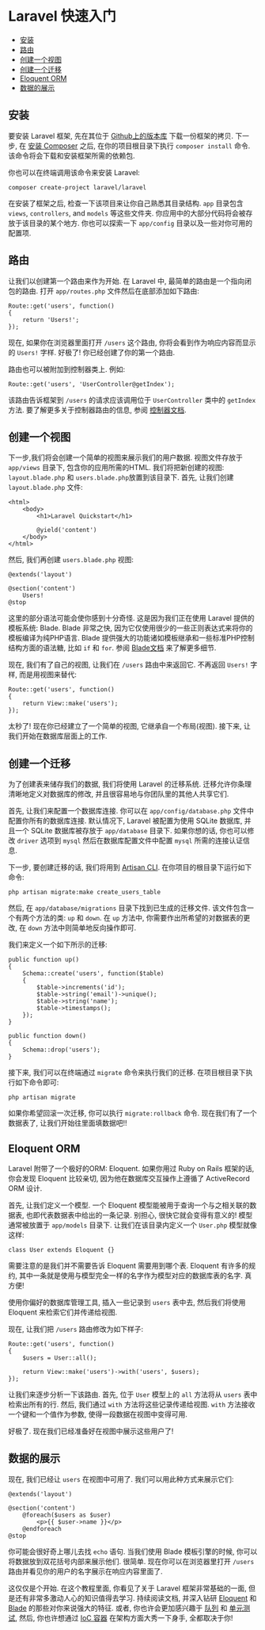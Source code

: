# Laravel 快速入门

- [安装](#installation)
- [路由](#routing)
- [创建一个视图](#creating-a-view)
- [创建一个迁移](#creating-a-migration)
- [Eloquent ORM](#eloquent-orm)
- [数据的展示](#displaying-data)

<a name="installation"></a>
## 安装

要安装 Laravel 框架, 先在其位于 [Github上的版本库](https://github.com/laravel/laravel/archive/master.zip) 下载一份框架的拷贝. 下一步, 在 [安装 Composer](http://getcomposer.org) 之后, 在你的项目根目录下执行 `composer install` 命令. 该命令将会下载和安装框架所需的依赖包.

你也可以在终端调用该命令来安装 Laravel:

	composer create-project laravel/laravel

在安装了框架之后, 检查一下该项目来让你自己熟悉其目录结构. `app` 目录包含 `views`, `controllers`, and `models` 等这些文件夹. 你应用中的大部分代码将会被存放于该目录的某个地方. 你也可以探索一下 `app/config` 目录以及一些对你可用的配置项.

<a name="routing"></a>
## 路由

让我们以创建第一个路由来作为开始. 在 Laravel 中, 最简单的路由是一个指向闭包的路由. 打开 `app/routes.php` 文件然后在底部添加如下路由:

	Route::get('users', function()
	{
		return 'Users!';
	});

现在, 如果你在浏览器里面打开 `/users` 这个路由, 你将会看到作为响应内容而显示的 `Users!` 字样. 好极了! 你已经创建了你的第一个路由.

路由也可以被附加到控制器类上. 例如:

	Route::get('users', 'UserController@getIndex');

该路由告诉框架到 `/users` 的请求应该调用位于 `UserController` 类中的 `getIndex` 方法. 要了解更多关于控制器路由的信息, 参阅 [控制器文档](/docs/controllers).

<a name="creating-a-view"></a>
## 创建一个视图

下一步,我们将会创建一个简单的视图来展示我们的用户数据. 视图文件存放于 `app/views` 目录下, 包含你的应用所需的HTML. 我们将把新创建的视图: `layout.blade.php` 和 `users.blade.php`放置到该目录下. 首先, 让我们创建 `layout.blade.php` 文件:

	<html>
		<body>
			<h1>Laravel Quickstart</h1>

			@yield('content')
		</body>
	</html>

然后, 我们再创建 `users.blade.php` 视图:

	@extends('layout')

	@section('content')
		Users!
	@stop

这里的部分语法可能会使你感到十分奇怪. 这是因为我们正在使用 Laravel 提供的模板系统: Blade. Blade 非常之快, 因为它仅使用很少的一些正则表达式来将你的模板编译为纯PHP语言. Blade 提供强大的功能诸如模板继承和一些标准PHP控制结构方面的语法糖, 比如 `if` 和 `for`. 参阅 [Blade文档](/docs/templates) 来了解更多细节.

现在, 我们有了自己的视图, 让我们在 `/users` 路由中来返回它. 不再返回 `Users!` 字样, 而是用视图来替代:

	Route::get('users', function()
	{
		return View::make('users');
	});

太秒了! 现在你已经建立了一个简单的视图, 它继承自一个布局(视图). 接下来, 让我们开始在数据库层面上的工作.

<a name="creating-a-migration"></a>
## 创建一个迁移

为了创建表来储存我们的数据, 我们将使用 Laravel 的迁移系统. 迁移允许你条理清晰地定义对数据库的修改, 并且很容易地与你团队里的其他人共享它们.

首先, 让我们来配置一个数据库连接. 你可以在 `app/config/database.php` 文件中配置你所有的数据库连接. 默认情况下, Laravel 被配置为使用 SQLite 数据库, 并且一个 SQLite 数据库被存放于 `app/database` 目录下. 如果你想的话, 你也可以修改 `driver` 选项到 `mysql` 然后在数据库配置文件中配置 `mysql` 所需的连接认证信息.

下一步, 要创建迁移的话, 我们将用到 [Artisan CLI](/docs/artisan). 在你项目的根目录下运行如下命令:

	php artisan migrate:make create_users_table

然后, 在 `app/database/migrations` 目录下找到已生成的迁移文件. 该文件包含一个有两个方法的类: `up` 和 `down`. 在 `up` 方法中, 你需要作出所希望的对数据表的更改, 在 `down` 方法中则简单地反向操作即可.

我们来定义一个如下所示的迁移:

	public function up()
	{
		Schema::create('users', function($table)
		{
			$table->increments('id');
			$table->string('email')->unique();
			$table->string('name');
			$table->timestamps();
		});
	}

	public function down()
	{
		Schema::drop('users');
	}

接下来, 我们可以在终端通过 `migrate` 命令来执行我们的迁移. 在项目根目录下执行如下命令即可:

	php artisan migrate

如果你希望回滚一次迁移, 你可以执行 `migrate:rollback` 命令. 现在我们有了一个数据表了, 让我们开始往里面填数据吧!!

<a name="eloquent-orm"></a>
## Eloquent ORM

Laravel 附带了一个极好的ORM: Eloquent. 如果你用过 Ruby on Rails 框架的话, 你会发现 Eloquent 比较亲切, 因为他在数据库交互操作上遵循了 ActiveRecord ORM 设计.

首先, 让我们定义一个模型. 一个 Eloquent 模型能被用于查询一个与之相关联的数据表, 也即代表数据表中给出的一条记录. 别担心, 很快它就会变得有意义的! 模型通常被放置于 `app/models` 目录下. 让我们在该目录内定义一个 `User.php` 模型就像这样:

	class User extends Eloquent {}

需要注意的是我们并不需要告诉 Eloquent 需要用到哪个表. Eloquent 有许多的规约, 其中一条就是使用与模型完全一样的名字作为模型对应的数据库表的名字. 真方便!

使用你偏好的数据库管理工具, 插入一些记录到 `users` 表中去, 然后我们将使用 Eloquent 来检索它们并传递给视图.

现在, 让我们把 `/users` 路由修改为如下样子:

	Route::get('users', function()
	{
		$users = User::all();

		return View::make('users')->with('users', $users);
	});

让我们来逐步分析一下该路由. 首先, 位于 `User` 模型上的 `all` 方法将从 `users` 表中检索出所有的行. 然后, 我们通过 `with` 方法将这些记录传递给视图. `with` 方法接收一个键和一个值作为参数, 使得一段数据在视图中变得可用.

好极了. 现在我们已经准备好在视图中展示这些用户了!

<a name="displaying-data"></a>
## 数据的展示

现在, 我们已经让 `users` 在视图中可用了. 我们可以用此种方式来展示它们:

	@extends('layout')

	@section('content')
		@foreach($users as $user)
			<p>{{ $user->name }}</p>
		@endforeach
	@stop

你可能会很好奇上哪儿去找 `echo` 语句. 当我们使用 Blade 模板引擎的时候, 你可以将数据放到双花括号内部来展示他们. 很简单. 现在你可以在浏览器里打开 `/users` 路由并看见你的用户的名字展示在响应内容里面了.

这仅仅是个开始. 在这个教程里面, 你看见了关于 Laravel 框架非常基础的一面, 但是还有非常多激动人心的知识值得去学习. 持续阅读文档, 并深入钻研 [Eloquent](/docs/eloquent) 和 [Blade](/docs/templates) 的那些对你来说强大的特征. 或者, 你也许会更加感兴趣于 [队列](/docs/queues) 和 [单元测试](/docs/testing), 然后, 你也许想通过 [IoC 容器](/docs/ioc) 在架构方面大秀一下身手, 全都取决于你!
